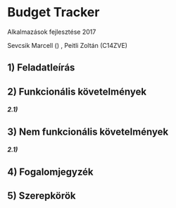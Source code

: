# Budget Tracker
Alkalmazások fejlesztése 2017

Sevcsik Marcell () , Peitli Zoltán (C14ZVE)

## 1) Feladatleírás

## 2) Funkcionális követelmények

#####   2.1) 

## 3) Nem funkcionális követelmények

#####   2.1) 

## 4) Fogalomjegyzék

## 5) Szerepkörök

